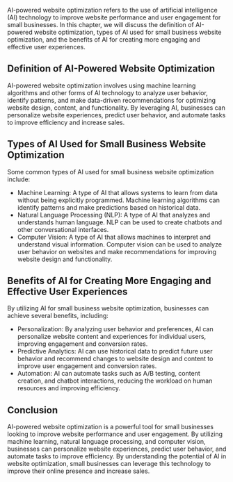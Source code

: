 

AI-powered website optimization refers to the use of artificial intelligence (AI) technology to improve website performance and user engagement for small businesses. In this chapter, we will discuss the definition of AI-powered website optimization, types of AI used for small business website optimization, and the benefits of AI for creating more engaging and effective user experiences.

Definition of AI-Powered Website Optimization
---------------------------------------------

AI-powered website optimization involves using machine learning algorithms and other forms of AI technology to analyze user behavior, identify patterns, and make data-driven recommendations for optimizing website design, content, and functionality. By leveraging AI, businesses can personalize website experiences, predict user behavior, and automate tasks to improve efficiency and increase sales.

Types of AI Used for Small Business Website Optimization
--------------------------------------------------------

Some common types of AI used for small business website optimization include:

* Machine Learning: A type of AI that allows systems to learn from data without being explicitly programmed. Machine learning algorithms can identify patterns and make predictions based on historical data.
* Natural Language Processing (NLP): A type of AI that analyzes and understands human language. NLP can be used to create chatbots and other conversational interfaces.
* Computer Vision: A type of AI that allows machines to interpret and understand visual information. Computer vision can be used to analyze user behavior on websites and make recommendations for improving website design and functionality.

Benefits of AI for Creating More Engaging and Effective User Experiences
------------------------------------------------------------------------

By utilizing AI for small business website optimization, businesses can achieve several benefits, including:

* Personalization: By analyzing user behavior and preferences, AI can personalize website content and experiences for individual users, improving engagement and conversion rates.
* Predictive Analytics: AI can use historical data to predict future user behavior and recommend changes to website design and content to improve user engagement and conversion rates.
* Automation: AI can automate tasks such as A/B testing, content creation, and chatbot interactions, reducing the workload on human resources and improving efficiency.

Conclusion
----------

AI-powered website optimization is a powerful tool for small businesses looking to improve website performance and user engagement. By utilizing machine learning, natural language processing, and computer vision, businesses can personalize website experiences, predict user behavior, and automate tasks to improve efficiency. By understanding the potential of AI in website optimization, small businesses can leverage this technology to improve their online presence and increase sales.
